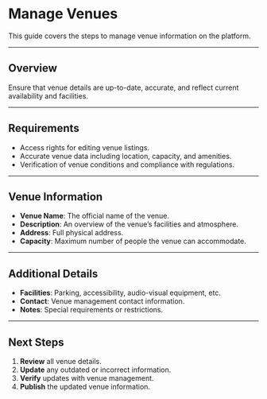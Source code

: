 # Manage Venues

This guide covers the steps to manage venue information on the platform.

---

## Overview

Ensure that venue details are up-to-date, accurate, and reflect current availability and facilities.

---

## Requirements

- Access rights for editing venue listings.
- Accurate venue data including location, capacity, and amenities.
- Verification of venue conditions and compliance with regulations.

---

## Venue Information

- **Venue Name**: The official name of the venue.
- **Description**: An overview of the venue’s facilities and atmosphere.
- **Address**: Full physical address.
- **Capacity**: Maximum number of people the venue can accommodate.

---

## Additional Details

- **Facilities**: Parking, accessibility, audio-visual equipment, etc.
- **Contact**: Venue management contact information.
- **Notes**: Special requirements or restrictions.

---

## Next Steps

1. **Review** all venue details.
2. **Update** any outdated or incorrect information.
3. **Verify** updates with venue management.
4. **Publish** the updated venue information.
